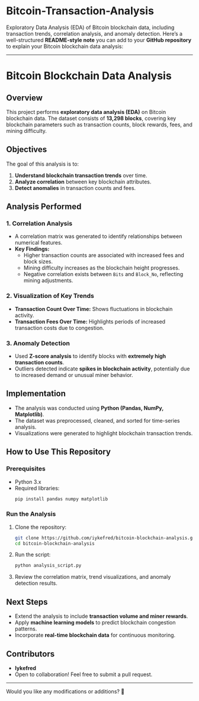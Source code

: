 # Bitcoin-Transaction-Analysis
Exploratory Data Analysis (EDA) of Bitcoin blockchain data, including transaction trends, correlation analysis, and anomaly detection.
Here’s a well-structured **README-style note** you can add to your **GitHub repository** to explain your Bitcoin blockchain data analysis:

---

# **Bitcoin Blockchain Data Analysis**

## **Overview**
This project performs **exploratory data analysis (EDA)** on Bitcoin blockchain data. The dataset consists of **13,298 blocks**, covering key blockchain parameters such as transaction counts, block rewards, fees, and mining difficulty.

## **Objectives**
The goal of this analysis is to:
1. **Understand blockchain transaction trends** over time.
2. **Analyze correlation** between key blockchain attributes.
3. **Detect anomalies** in transaction counts and fees.

## **Analysis Performed**
### **1. Correlation Analysis**
- A correlation matrix was generated to identify relationships between numerical features.
- **Key Findings:**
  - Higher transaction counts are associated with increased fees and block sizes.
  - Mining difficulty increases as the blockchain height progresses.
  - Negative correlation exists between `Bits` and `Block_No`, reflecting mining adjustments.

### **2. Visualization of Key Trends**
- **Transaction Count Over Time:** Shows fluctuations in blockchain activity.
- **Transaction Fees Over Time:** Highlights periods of increased transaction costs due to congestion.

### **3. Anomaly Detection**
- Used **Z-score analysis** to identify blocks with **extremely high transaction counts**.
- Outliers detected indicate **spikes in blockchain activity**, potentially due to increased demand or unusual miner behavior.

## **Implementation**
- The analysis was conducted using **Python (Pandas, NumPy, Matplotlib)**.
- The dataset was preprocessed, cleaned, and sorted for time-series analysis.
- Visualizations were generated to highlight blockchain transaction trends.

## **How to Use This Repository**
### **Prerequisites**
- Python 3.x
- Required libraries:
  ```bash
  pip install pandas numpy matplotlib
  ```

### **Run the Analysis**
1. Clone the repository:
   ```bash
   git clone https://github.com/iykefred/bitcoin-blockchain-analysis.git
   cd bitcoin-blockchain-analysis
   ```
2. Run the script:
   ```bash
   python analysis_script.py
   ```
3. Review the correlation matrix, trend visualizations, and anomaly detection results.

## **Next Steps**
- Extend the analysis to include **transaction volume and miner rewards**.
- Apply **machine learning models** to predict blockchain congestion patterns.
- Incorporate **real-time blockchain data** for continuous monitoring.

## **Contributors**
- **Iykefred**
- Open to collaboration! Feel free to submit a pull request.

---

Would you like any modifications or additions? 🚀
